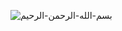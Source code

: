 ![بسم-الله-الرحمن-الرحيم](https://github.com/user-attachments/assets/d5e54a13-cd88-4274-ae7e-f541965aecbe)
